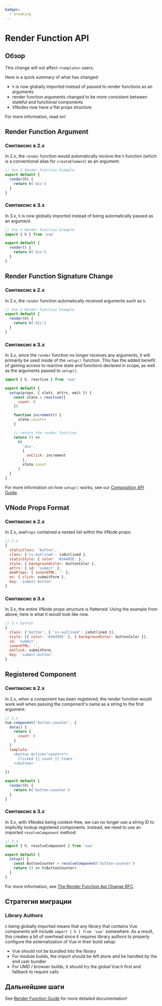 ```yaml
---
badges:
  - breaking
---
```


# Render Function API <MigrationBadges :badges="$frontmatter.badges" />

## Обзор

This change will not affect `<template>` users.

Here is a quick summary of what has changed:

- `h` is now globally imported instead of passed to render functions as an arguments
- render function arguments changed to be more consistent between stateful and functional components
- VNodes now have a flat props structure

For more information, read on!

## Render Function Argument

### Синтаксис в 2.x

In 2.x, the `render` function would automatically receive the `h` function (which is a conventional alias for `createElement`) as an argument:

```js
// Vue 2 Render Function Example
export default {
  render(h) {
    return h('div')
  }
}
```

### Синтаксис в 3.x

In 3.x, `h` is now globally imported instead of being automatically passed as an argument.

```js
// Vue 3 Render Function Example
import { h } from 'vue'

export default {
  render() {
    return h('div')
  }
}
```

## Render Function Signature Change

### Синтаксис в 2.x

In 2.x, the `render` function automatically received arguments such as `h`.

```js
// Vue 2 Render Function Example
export default {
  render(h) {
    return h('div')
  }
}
```

### Синтаксис в 3.x

In 3.x, since the `render` function no longer receives any arguments, it will primarily be used inside of the `setup()` function. This has the added benefit of gaining access to reactive state and functions declared in scope, as well as the arguments passed to `setup()`.

```js
import { h, reactive } from 'vue'

export default {
  setup(props, { slots, attrs, emit }) {
    const state = reactive({
      count: 0
    })

    function increment() {
      state.count++
    }

    // return the render function
    return () =>
      h(
        'div',
        {
          onClick: increment
        },
        state.count
      )
  }
}
```

For more information on how `setup()` works, see our [Composition API Guide](/guide/composition-api-introduction.html).

## VNode Props Format

### Синтаксис в 2.x

In 2.x, `domProps` contained a nested list within the VNode props:

```js
// 2.x
{
  staticClass: 'button',
  class: {'is-outlined': isOutlined },
  staticStyle: { color: '#34495E' },
  style: { backgroundColor: buttonColor },
  attrs: { id: 'submit' },
  domProps: { innerHTML: '' },
  on: { click: submitForm },
  key: 'submit-button'
}
```

### Синтаксис в 3.x

In 3.x, the entire VNode props structure is flattened. Using the example from above, here is what it would look like now.

```js
// 3.x Syntax
{
  class: ['button', { 'is-outlined': isOutlined }],
  style: [{ color: '#34495E' }, { backgroundColor: buttonColor }],
  id: 'submit',
  innerHTML: '',
  onClick: submitForm,
  key: 'submit-button'
}
```

## Registered Component

### Синтаксис в 2.x

In 2.x, when a component has been registered, the render function would work well when passing the component's name as a string to the first argument:

```js
// 2.x
Vue.component('button-counter', {
  data() {
    return {
      count: 0
    }
  }
  template: `
    <button @click="count++">
      Clicked {{ count }} times.
    </button>
  `
})

export default {
  render(h) {
    return h('button-counter')
  }
}
```

### Синтаксис в 3.x

In 3.x, with VNodes being context-free, we can no longer use a string ID to implicitly lookup registered components. Instead, we need to use an imported `resolveComponent` method:

```js
// 3.x
import { h, resolveComponent } from 'vue'

export default {
  setup() {
    const ButtonCounter = resolveComponent('button-counter')
    return () => h(ButtonCounter)
  }
}
```

For more information, see [The Render Function Api Change RFC](https://github.com/vuejs/rfcs/blob/master/active-rfcs/0008-render-function-api-change.md#context-free-vnodes).

## Стратегия миграции

### Library Authors

`h` being globally imported means that any library that contains Vue components will include `import { h } from 'vue'` somewhere. As a result, this creates a bit of overhead since it requires library authors to properly configure the externalization of Vue in their build setup:

- Vue should not be bundled into the library
- For module builds, the import should be left alone and be handled by the end user bundler
- For UMD / browser builds, it should try the global Vue.h first and fallback to require calls

## Дальнейшие шаги

See [Render Function Guide](/guide/render-function) for more detailed documentation!
